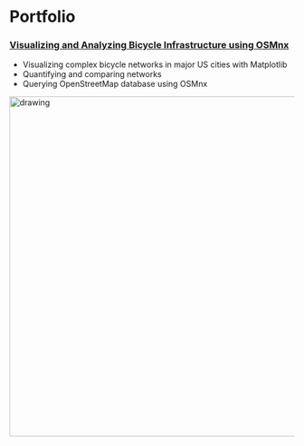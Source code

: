 # Portfolio

### [Visualizing and Analyzing Bicycle Infrastructure using OSMnx](https://williamthyer.github.io/posts/2021/4/bike_networks/)  
* Visualizing complex bicycle networks in major US cities with Matplotlib
* Quantifying and comparing networks
* Querying OpenStreetMap database using OSMnx
<img src="https://williamthyer.github.io/images/bike_networks/best_worst_cities.png" alt="drawing" width="600"/>


